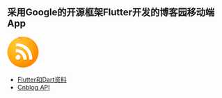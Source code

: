 ## 采用Google的开源框架Flutter开发的博客园移动端App

![](https://raw.githubusercontent.com/Blue-Oranges/CnblogApp/master/IMG/cnblog.pic.png)

+ [Flutter和Dart资料]()
+ [Cnblog API](http://openapi.cnblogs.com/)
